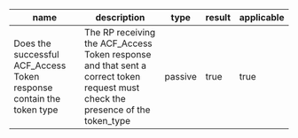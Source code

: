 | name | description | type | result | applicable |
|-----------|-------------|------|--------|------------|
|Does the successful ACF_Access Token response contain the token type|The RP receiving the ACF_Access Token response and that sent a correct token request must check the presence of the token_type|passive|true|true|
